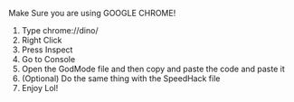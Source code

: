 Make Sure you are using GOOGLE CHROME!

1. Type chrome://dino/
2. Right Click
3. Press Inspect
4. Go to Console
5. Open the GodMode file and then copy and paste the code and paste it
6. (Optional) Do the same thing with the SpeedHack file
7. Enjoy Lol!
